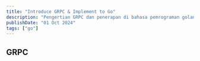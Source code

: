 ```yaml
---
title: "Introduce GRPC & Implement to Go"
description: "Pengertian GRPC dan penerapan di bahasa pemrograman golang"
publishDate: "01 Oct 2024"
tags: ["go"]
---
```


## GRPC
